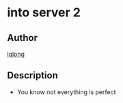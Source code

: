 # into server 2

## Author

[lqlong](http://)

## Description

- You know not everything is perfect
